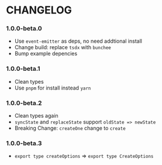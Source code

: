 # CHANGELOG

### 1.0.0-beta.0

- Use `event-emitter` as deps, no need addtional install
- Change build: replace `tsdx` with `bunchee`
- Bump example depencies

### 1.0.0-beta.1

- Clean types
- Use `pnpm` for install instead `yarn`

### 1.0.0-beta.2

- Clean types again
- `syncState` and `replaceState` support `oldState => newState`
- Breaking Change: `createOne` change to `create`

### 1.0.0-beta.3

- `export type createOptions` => `export type CreateOptions`
